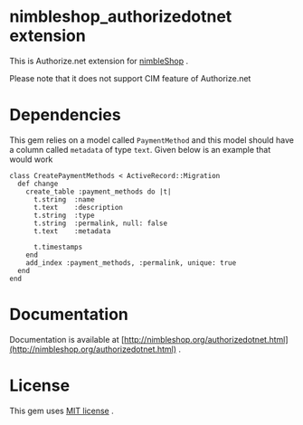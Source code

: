 # nimbleshop_authorizedotnet extension

This is Authorize.net extension for [nimbleShop](http://www.nimbleShop.org) .

Please note that it does not support CIM feature of Authorize.net

# Dependencies

This gem relies on a model called `PaymentMethod` and this model should
have a column called `metadata` of type `text`. Given below is an
example that would work

```
class CreatePaymentMethods < ActiveRecord::Migration
  def change
    create_table :payment_methods do |t|
      t.string  :name
      t.text    :description
      t.string  :type
      t.string  :permalink, null: false
      t.text    :metadata

      t.timestamps
    end
    add_index :payment_methods, :permalink, unique: true
  end
end
```


# Documentation

Documentation is available at [http://nimbleshop.org/authorizedotnet.html](http://nimbleshop.org/authorizedotnet.html) .

# License

This gem uses [MIT license](http://www.opensource.org/licenses/mit-license.php) .

